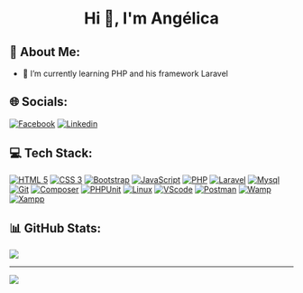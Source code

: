 
<h1 align="center">Hi 👋, I'm Angélica</h1>

## 💫 About Me:
- 🌱 I’m currently learning PHP and his framework Laravel

## 🌐 Socials:

[![Facebook](https://img.shields.io/badge/Facebook-044ab3?style=for-the-badge&logo=facebook)](https://fb.com/Angélica_Ravelonjohanison)
[![Linkedin](https://img.shields.io/badge/Linkedin-0461b3?style=for-the-badge&logo=linkedin)](https://linkedin.com/in/Angélica_Ravelonjohanison)
  


## 💻 Tech Stack:

[![HTML 5](https://img.shields.io/badge/html5-db540b?style=for-the-badge&logo=html5&logoColor=white)](https://www.w3.org/html/)
[![CSS 3](https://img.shields.io/badge/css3-0c4fc4?style=for-the-badge&logo=css3&logoColor=white)](https://linkedin.com/in/Angélica_Ravelonjohanison)
[![Bootstrap](https://img.shields.io/badge/bootstrap-0c4fc4?style=for-the-badge&logo=bootstrap&logoColor=white)](https://linkedin.com/in/Angélica_Ravelonjohanison)
[![JavaScript](https://img.shields.io/badge/javascript-0c4fc4?style=for-the-badge&logo=javascript&logoColor=white)](https://linkedin.com/in/Angélica_Ravelonjohanison)
[![PHP](https://img.shields.io/badge/php-0c4fc4?style=for-the-badge&logo=php&logoColor=white)](https://linkedin.com/in/Angélica_Ravelonjohanison)
[![Laravel](https://img.shields.io/badge/laravel-0c4fc4?style=for-the-badge&logo=laravel&logoColor=white)](https://linkedin.com/in/Angélica_Ravelonjohanison)
[![Mysql](https://img.shields.io/badge/mysql-0c4fc4?style=for-the-badge&logo=mysql&logoColor=white)](https://linkedin.com/in/Angélica_Ravelonjohanison)
[![Git](https://img.shields.io/badge/git-0c4fc4?style=for-the-badge&logo=git&logoColor=white)](https://linkedin.com/in/Angélica_Ravelonjohanison)
[![Composer](https://img.shields.io/badge/composer-0c4fc4?style=for-the-badge&logo=composer&logoColor=white)](https://linkedin.com/in/Angélica_Ravelonjohanison)
[![PHPUnit](https://img.shields.io/badge/phpunit-0c4fc4?style=for-the-badge&logo=phpunit&logoColor=white)](https://linkedin.com/in/Angélica_Ravelonjohanison)
[![Linux](https://img.shields.io/badge/linux-0c4fc4?style=for-the-badge&logo=linux&logoColor=white)](https://linkedin.com/in/Angélica_Ravelonjohanison)
[![VScode](https://img.shields.io/badge/vscode-0c4fc4?style=for-the-badge&logo=vscode&logoColor=white)](https://linkedin.com/in/Angélica_Ravelonjohanison)
[![Postman](https://img.shields.io/badge/postman-0c4fc4?style=for-the-badge&logo=postman&logoColor=white)](https://linkedin.com/in/Angélica_Ravelonjohanison)
[![Wamp](https://img.shields.io/badge/wamp-0c4fc4?style=for-the-badge&logo=wamp&logoColor=white)](https://linkedin.com/in/Angélica_Ravelonjohanison)
[![Xampp](https://img.shields.io/badge/xampp-0c4fc4?style=for-the-badge&logo=xampp&logoColor=white)](https://linkedin.com/in/Angélica_Ravelonjohanison)



## 📊 GitHub Stats:
![](https://github-readme-stats.vercel.app/api/top-langs/?username=Bloom-Rvls&theme=dark&hide_border=false&include_all_commits=false&count_private=false&layout=compact)


---
[![](https://visitcount.itsvg.in/api?id=Bloom-Rvls&icon=5&color=10)](https://visitcount.itsvg.in)



